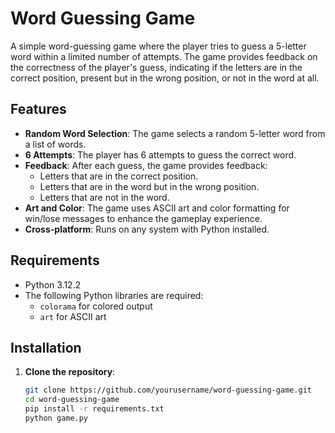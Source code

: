 # Word Guessing Game

A simple word-guessing game where the player tries to guess a 5-letter word within a limited number of attempts. The game provides feedback on the correctness of the player's guess, indicating if the letters are in the correct position, present but in the wrong position, or not in the word at all.

## Features
- **Random Word Selection**: The game selects a random 5-letter word from a list of words.
- **6 Attempts**: The player has 6 attempts to guess the correct word.
- **Feedback**: After each guess, the game provides feedback:
  - Letters that are in the correct position.
  - Letters that are in the word but in the wrong position.
  - Letters that are not in the word.
- **Art and Color**: The game uses ASCII art and color formatting for win/lose messages to enhance the gameplay experience.
- **Cross-platform**: Runs on any system with Python installed.

## Requirements

- Python 3.12.2
- The following Python libraries are required:
  - `colorama` for colored output
  - `art` for ASCII art

## Installation

1. **Clone the repository**:
   ```bash
   git clone https://github.com/yourusername/word-guessing-game.git
   cd word-guessing-game
   pip install -r requirements.txt
   python game.py

